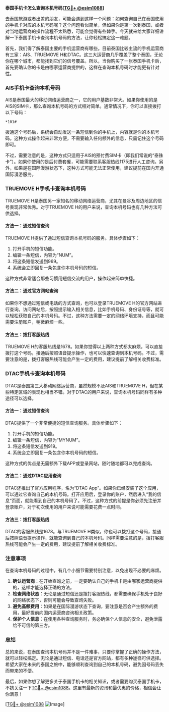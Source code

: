 **泰国手机卡怎么查询本机号码[[TG💪+ @esim1088](https://t.me/s/esim1088)]**

去泰国旅游或者出差的朋友，可能会遇到这样一个问题：如何查询自己在泰国使用的手机卡对应的本机号码呢？这个问题看似简单，但如果你是第一次到泰国，或者对当地运营商的操作流程不太熟悉，可能会觉得有些棘手。今天就来给大家详细讲解一下泰国手机卡查询本机号码的方法，让你轻松搞定这一难题。

首先，我们得了解泰国主要的手机运营商有哪些。目前泰国比较主流的手机运营商有三家：AIS、TRUEMOVE H和DTAC。这三大运营商几乎覆盖了整个泰国，无论你在哪个城市，都能找到它们的信号覆盖。所以，当你购买了一张泰国手机卡后，首先要确认你的卡是由哪家运营商提供的，这样在查询本机号码时才能更有针对性。

### **AIS手机卡查询本机号码**

AIS是泰国最大的移动网络运营商之一，它的用户基数非常大。如果你使用的是AIS的SIM卡，那么查询本机号码的方式相对简单。通常情况下，你可以直接拨打以下号码：

```
*101#
```

拨通这个号码后，系统会自动发送一条短信到你的手机上，内容就是你的本机号码。这种方式操作起来非常方便，不需要输入任何额外的信息，只需记住这个号码即可。

不过，需要注意的是，这种方式只适用于AIS的预付费SIM卡（即我们常说的“泰铢卡”）。如果你使用的是后付费套餐，可能需要联系客服热线1175进行人工咨询。另外，如果是在国际漫游状态下，这种方式可能无法正常使用，建议提前在国内开通国际漫游服务。

### **TRUEMOVE H手机卡查询本机号码**

TRUEMOVE H是泰国另一家知名的移动网络运营商，尤其在曼谷及周边地区的信号表现非常优秀。对于TRUEMOVE H的用户来说，查询本机号码也有几种方法可供选择。

#### 方法一：通过短信查询

TRUEMOVE H提供了通过短信查询本机号码的服务。具体步骤如下：
1. 打开手机的短信功能。
2. 编辑一条短信，内容为“NUM”。
3. 将这条短信发送到969。
4. 系统会立即回复一条包含你本机号码的短信。

这种方式非常适合那些习惯用短信交流的用户，操作起来简单快捷。

#### 方法二：通过官方网站查询

如果你不想通过短信或电话的方式查询，也可以登录TRUEMOVE H的官方网站进行查询。访问网站后，按照提示输入相关信息，比如手机号码、身份证号等，就可以轻松获取自己的本机号码。不过，这种方法需要一定的网络环境支持，而且可能需要注册账户，稍微麻烦一些。

#### 方法三：拨打客服热线

TRUEMOVE H的客服热线是1678。如果你觉得以上两种方式都太麻烦，可以直接拨打这个号码，接通后按照语音提示操作，也可以快速查询到本机号码。不过，需要注意的是，拨打客服热线可能会产生一定的费用，建议提前了解相关收费标准。

### **DTAC手机卡查询本机号码**

DTAC是泰国第三大移动网络运营商，虽然规模不及AIS和TRUEMOVE H，但在某些特定区域的表现也相当不错。对于DTAC的用户来说，查询本机号码同样有多种途径可以选择。

#### 方法一：通过短信查询

DTAC提供了一个非常便捷的短信查询服务。具体步骤如下：
1. 打开手机的短信功能。
2. 编辑一条短信，内容为“MYNUM”。
3. 将这条短信发送到919。
4. 系统会立即回复一条包含你本机号码的短信。

这种方式的优点是无需额外下载APP或登录网站，随时随地都可以完成查询。

#### 方法二：通过DTAC应用查询

DTAC还推出了官方应用程序，名为“DTAC App”。如果你已经安装了这个应用，可以通过它查询自己的本机号码。打开应用后，登录你的账户，然后进入“我的信息”页面，就能看到自己的本机号码了。不过，这种方式的前提是你必须先注册并登录账户，对于初次使用的用户来说可能需要花费一点时间。

#### 方法三：拨打客服热线

DTAC的客服热线是1678。与TRUEMOVE H类似，你也可以拨打这个号码，接通后按照语音提示操作，就能查询到自己的本机号码。同样需要注意的是，拨打客服热线可能会产生一定的费用，建议提前了解相关收费标准。

### **注意事项**

在查询本机号码的过程中，有几个小细节需要特别注意，以免出现不必要的麻烦。

1. **确认运营商**：在开始查询之前，一定要确认自己的手机卡是由哪家运营商提供的，这样才能选择正确的方法。
2. **检查网络状态**：无论是通过短信还是拨打客服热线，都需要确保手机处于良好的网络状态下，否则可能会导致查询失败。
3. **避免高额费用**：如果是在国际漫游状态下查询，要注意是否会产生额外的费用，最好提前向国内运营商咨询相关政策。
4. **保护个人信息**：在使用各种查询服务时，务必确保个人信息的安全，避免泄露给不可信的第三方。

### **总结**

总的来说，在泰国查询本机号码并不是一件难事，只要你掌握了正确的操作方法，就可以轻松搞定。无论是通过短信、电话还是官方网站，都有多种途径可供选择。希望大家在未来的泰国之旅中，能够顺利查询到自己的本机号码，避免因号码丢失而带来的不便。

最后，如果你想了解更多关于泰国手机卡的相关知识，或者需要购买泰国手机卡，不妨关注一下[TG💪+ @esim1088](https://t.me/s/esim1088)。这里有最新的资讯和最优惠的价格，相信会让你满意！

[[TG💪+ @esim1088](https://t.me/s/esim1088) ![Image](https://i.postimg.cc/4NQfJmqS/Snipaste-2025-05-13-00-14-12.png)]
